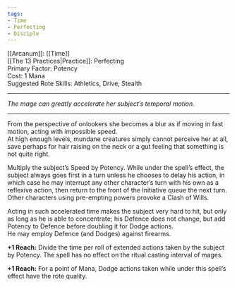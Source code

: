 ```yaml
---
tags:
- Time
- Perfecting
- Disciple
---
```


[[Arcanum]]: [[Time]]\
[[The 13 Practices|Practice]]: Perfecting\
Primary Factor: Potency\
Cost: 1 Mana\
Suggested Rote Skills: Athletics, Drive, Stealth

---

_The mage can greatly accelerate her subject’s temporal motion._

---

From the perspective of onlookers she becomes a blur as if moving in fast motion, acting with impossible speed.\
At high enough levels, mundane creatures simply cannot perceive her at all, save perhaps for hair raising on the neck or a gut feeling that something is not quite right.

Multiply the subject’s Speed by Potency. While under the spell’s effect, the subject always goes first in a turn unless he chooses to delay his action, in which case he may interrupt any other character’s turn with his own as a reflexive action, then return to the front of the Initiative queue the next turn. Other characters using pre-empting powers provoke a Clash of Wills.

Acting in such accelerated time makes the subject very hard to hit, but only as long as he is able to concentrate; his Defence does not change, but add Potency to Defence before doubling it for Dodge actions.\
He may employ Defence (and Dodges) against firearms.

**+1 Reach:** Divide the time per roll of extended actions taken by the subject by Potency. The spell has no effect on the ritual casting interval of mages.

**+1 Reach:** For a point of Mana, Dodge actions taken while under this spell’s effect have the rote quality.